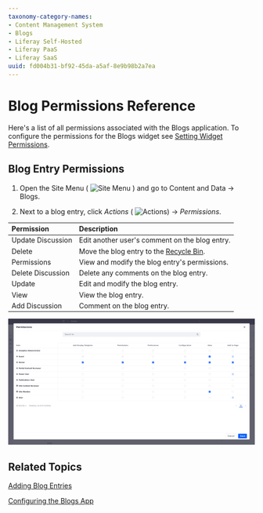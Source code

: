 ```yaml
---
taxonomy-category-names:
- Content Management System
- Blogs
- Liferay Self-Hosted
- Liferay PaaS
- Liferay SaaS
uuid: fd004b31-bf92-45da-a5af-8e9b98b2a7ea
---
```

# Blog Permissions Reference

Here's a list of all permissions associated with the Blogs application. To configure the permissions for the Blogs widget see [Setting Widget Permissions](../../site-building/creating-pages/page-fragments-and-widgets/using-widgets/configuring-widgets/setting-widget-permissions.md).

## Blog Entry Permissions

1. Open the Site Menu ( ![Site Menu](../../images/icon-product-menu.png) ) and go to Content and Data &rarr; Blogs.

1. Next to a blog entry, click *Actions* ( ![Actions](../../images/icon-actions.png)) &rarr; *Permissions*.

| Permission        | Description                                                                       |
| :---------------- | :-------------------------------------------------------------------------------- |
| Update Discussion | Edit another user's comment on the blog entry.                                    |
| Delete            | Move the blog entry to the [Recycle Bin](../recycle-bin/recycle-bin-overview.md). |
| Permissions       | View and modify the blog entry's permissions.                                     |
| Delete Discussion | Delete any comments on the blog entry.                                            |
| Update            | Edit and modify the blog entry.                                                   |
| View              | View the blog entry.                                                              |
| Add Discussion    | Comment on the blog entry.                                                        |

![Blog entry permissions](./blog-permissions-reference/images/01.png)

## Related Topics

[Adding Blog Entries](./adding-blog-entries.md)

[Configuring the Blogs App](./configuring-the-blogs-app.md)

